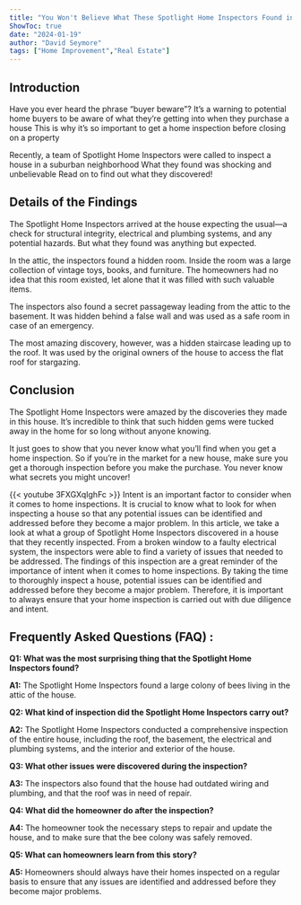 ```yaml
---
title: "You Won't Believe What These Spotlight Home Inspectors Found in This House!"
ShowToc: true 
date: "2024-01-19"
author: "David Seymore" 
tags: ["Home Improvement","Real Estate"]
---
```

## Introduction

Have you ever heard the phrase “buyer beware”? It’s a warning to potential home buyers to be aware of what they’re getting into when they purchase a house This is why it’s so important to get a home inspection before closing on a property 

Recently, a team of Spotlight Home Inspectors were called to inspect a house in a suburban neighborhood What they found was shocking and unbelievable Read on to find out what they discovered! 

## Details of the Findings

The Spotlight Home Inspectors arrived at the house expecting the usual—a check for structural integrity, electrical and plumbing systems, and any potential hazards. But what they found was anything but expected. 

In the attic, the inspectors found a hidden room. Inside the room was a large collection of vintage toys, books, and furniture. The homeowners had no idea that this room existed, let alone that it was filled with such valuable items. 

The inspectors also found a secret passageway leading from the attic to the basement. It was hidden behind a false wall and was used as a safe room in case of an emergency. 

The most amazing discovery, however, was a hidden staircase leading up to the roof. It was used by the original owners of the house to access the flat roof for stargazing. 

## Conclusion

The Spotlight Home Inspectors were amazed by the discoveries they made in this house. It’s incredible to think that such hidden gems were tucked away in the home for so long without anyone knowing. 

It just goes to show that you never know what you’ll find when you get a home inspection. So if you’re in the market for a new house, make sure you get a thorough inspection before you make the purchase. You never know what secrets you might uncover!

{{< youtube 3FXGXqIghFc >}} 
Intent is an important factor to consider when it comes to home inspections. It is crucial to know what to look for when inspecting a house so that any potential issues can be identified and addressed before they become a major problem. In this article, we take a look at what a group of Spotlight Home Inspectors discovered in a house that they recently inspected. From a broken window to a faulty electrical system, the inspectors were able to find a variety of issues that needed to be addressed. The findings of this inspection are a great reminder of the importance of intent when it comes to home inspections. By taking the time to thoroughly inspect a house, potential issues can be identified and addressed before they become a major problem. Therefore, it is important to always ensure that your home inspection is carried out with due diligence and intent.

## Frequently Asked Questions (FAQ) :
**Q1: What was the most surprising thing that the Spotlight Home Inspectors found?**

**A1:** The Spotlight Home Inspectors found a large colony of bees living in the attic of the house.

**Q2: What kind of inspection did the Spotlight Home Inspectors carry out?**

**A2:** The Spotlight Home Inspectors conducted a comprehensive inspection of the entire house, including the roof, the basement, the electrical and plumbing systems, and the interior and exterior of the house.

**Q3: What other issues were discovered during the inspection?**

**A3:** The inspectors also found that the house had outdated wiring and plumbing, and that the roof was in need of repair.

**Q4: What did the homeowner do after the inspection?**

**A4:** The homeowner took the necessary steps to repair and update the house, and to make sure that the bee colony was safely removed.

**Q5: What can homeowners learn from this story?**

**A5:** Homeowners should always have their homes inspected on a regular basis to ensure that any issues are identified and addressed before they become major problems.



